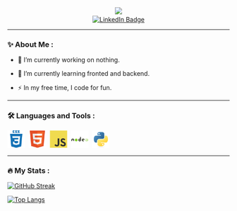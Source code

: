 <div id="header" align="center">
  <img src="https://media.giphy.com/media/nwi2TALDbWmvC2Hho0/giphy.gif" width="200"/>
  
  <div id="badges">
    <a href="https://discord.com/users/392314179932913664"><img src="https://img.shields.io/badge/Discord-brown?style=for-the-badge&logo=Discord&logoColor=white" alt="LinkedIn Badge"/></a>
  </div>
</div>
  
  ---

  ### :sparkles: About Me : 
 - :telescope: I’m currently working on nothing.

- :seedling: I’m currently learning fronted and backend.

- :zap: In my free time, I code for fun.

---

### :hammer_and_wrench: Languages and Tools :
<div>
  <img src="https://github.com/devicons/devicon/blob/master/icons/css3/css3-plain-wordmark.svg"  title="CSS3" alt="CSS" width="40" height="40"/>&nbsp;
  <img src="https://github.com/devicons/devicon/blob/master/icons/html5/html5-original.svg" title="HTML5" alt="HTML" width="40" height="40"/>&nbsp;
  <img src="https://github.com/devicons/devicon/blob/master/icons/javascript/javascript-original.svg" title="JavaScript" alt="JavaScript" width="40" height="40"/>&nbsp;
  <img src="https://github.com/devicons/devicon/blob/master/icons/nodejs/nodejs-original-wordmark.svg" title="NodeJS" alt="NodeJS" width="40" height="40"/>&nbsp;
  <img src="https://github.com/devicons/devicon/blob/master/icons/python/python-original.svg" title="NodeJS" alt="NodeJS" width="40" height="40"/>&nbsp;
</div>

---

### :fire: My Stats :


[![GitHub Streak](http://github-readme-streak-stats.herokuapp.com?user=Iskoldcool&theme=dark&background=000000)](https://git.io/streak-stats)

[![Top Langs](https://github-readme-stats.vercel.app/api/top-langs/?username=Iskoldcool&layout=compact&theme=vision-friendly-dark)](https://github.com/anuraghazra/github-readme-stats)
